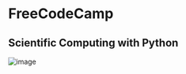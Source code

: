 # FreeCodeCamp

## Scientific Computing with Python

![image](https://img.shields.io/badge/Python-FFD43B?style=for-the-badge&logo=python&logoColor=blue)